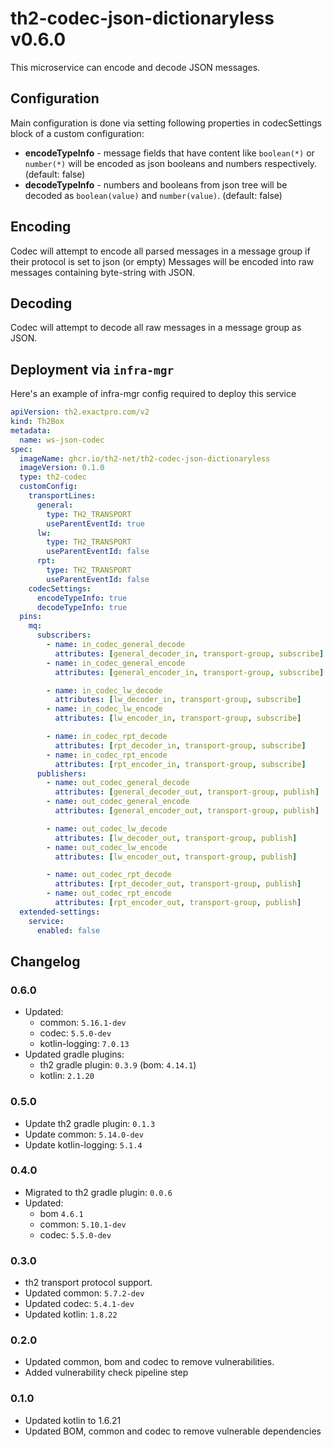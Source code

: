 # th2-codec-json-dictionaryless v0.6.0
This microservice can encode and decode JSON messages.

## Configuration
Main configuration is done via setting following properties in codecSettings block of a custom configuration:
- **encodeTypeInfo** - message fields that have content like `boolean(*)` or `number(*)` will be encoded as json booleans and numbers respectively. (default: false)
- **decodeTypeInfo** - numbers and booleans from json tree will be decoded as `boolean(value)` and `number(value)`. (default: false)

## Encoding
Codec will attempt to encode all parsed messages in a message group if their protocol is set to json (or empty)
Messages will be encoded into raw messages containing byte-string with JSON.

## Decoding
Codec will attempt to decode all raw messages in a message group as JSON.

## Deployment via `infra-mgr`
Here's an example of infra-mgr config required to deploy this service

```yaml
apiVersion: th2.exactpro.com/v2
kind: Th2Box
metadata:
  name: ws-json-codec
spec:
  imageName: ghcr.io/th2-net/th2-codec-json-dictionaryless
  imageVersion: 0.1.0
  type: th2-codec
  customConfig:
    transportLines:
      general:
        type: TH2_TRANSPORT
        useParentEventId: true
      lw:
        type: TH2_TRANSPORT
        useParentEventId: false
      rpt:
        type: TH2_TRANSPORT
        useParentEventId: false
    codecSettings:
      encodeTypeInfo: true
      decodeTypeInfo: true
  pins:
    mq:
      subscribers:
        - name: in_codec_general_decode
          attributes: [general_decoder_in, transport-group, subscribe]
        - name: in_codec_general_encode
          attributes: [general_encoder_in, transport-group, subscribe]

        - name: in_codec_lw_decode
          attributes: [lw_decoder_in, transport-group, subscribe]
        - name: in_codec_lw_encode
          attributes: [lw_encoder_in, transport-group, subscribe]

        - name: in_codec_rpt_decode
          attributes: [rpt_decoder_in, transport-group, subscribe]
        - name: in_codec_rpt_encode
          attributes: [rpt_encoder_in, transport-group, subscribe]
      publishers:
        - name: out_codec_general_decode
          attributes: [general_decoder_out, transport-group, publish]
        - name: out_codec_general_encode
          attributes: [general_encoder_out, transport-group, publish]

        - name: out_codec_lw_decode
          attributes: [lw_decoder_out, transport-group, publish]
        - name: out_codec_lw_encode
          attributes: [lw_encoder_out, transport-group, publish]

        - name: out_codec_rpt_decode
          attributes: [rpt_decoder_out, transport-group, publish]
        - name: out_codec_rpt_encode
          attributes: [rpt_encoder_out, transport-group, publish]
  extended-settings:
    service:
      enabled: false
```

## Changelog

### 0.6.0
+ Updated:
  + common: `5.16.1-dev`
  + codec: `5.5.0-dev`
  + kotlin-logging: `7.0.13`
+ Updated gradle plugins:
  + th2 gradle plugin: `0.3.9` (bom: `4.14.1`)
  + kotlin: `2.1.20`

### 0.5.0

+ Update th2 gradle plugin: `0.1.3`
+ Update common: `5.14.0-dev`
+ Update kotlin-logging: `5.1.4`

### 0.4.0
+ Migrated to th2 gradle plugin: `0.0.6`
+ Updated:
    + bom `4.6.1`
    + common: `5.10.1-dev`
    + codec: `5.5.0-dev`

### 0.3.0
+ th2 transport protocol support.
+ Updated common: `5.7.2-dev`
+ Updated codec: `5.4.1-dev`
+ Updated kotlin: `1.8.22`

### 0.2.0
+ Updated common, bom and codec to remove vulnerabilities.
+ Added vulnerability check pipeline step

### 0.1.0
+ Updated kotlin to 1.6.21
+ Updated BOM, common and codec to remove vulnerable dependencies
